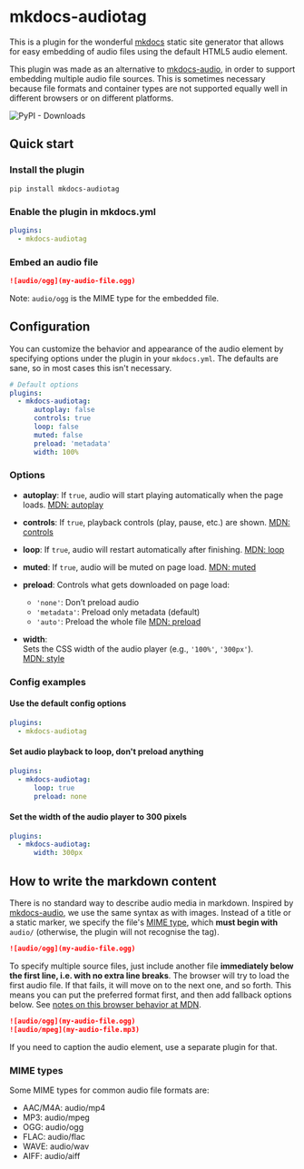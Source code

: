 # mkdocs-audiotag

This is a plugin for the wonderful [mkdocs](https://www.mkdocs.org/) static site generator that allows for easy embedding of audio files using the default HTML5 audio element.

This plugin was made as an alternative to [mkdocs-audio](https://github.com/jfcmontmorency/mkdocs-audio), in order to support embedding multiple audio file sources. This is sometimes necessary because file formats and container types are not supported equally well in different browsers or on different platforms.

![PyPI - Downloads](https://img.shields.io/pypi/dm/mkdocs-audiotag?color=goldenrod)

## Quick start

### Install the plugin

```shell
pip install mkdocs-audiotag
```

### Enable the plugin in mkdocs.yml

```yaml
plugins:
  - mkdocs-audiotag
```

### Embed an audio file

```markdown
![audio/ogg](my-audio-file.ogg)
```

Note: `audio/ogg` is the MIME type for the embedded file.

## Configuration

You can customize the behavior and appearance of the audio element by specifying options under the plugin in your `mkdocs.yml`. The defaults are sane, so in most cases this isn't necessary.

```yaml
# Default options
plugins:
  - mkdocs-audiotag:
      autoplay: false
      controls: true
      loop: false
      muted: false
      preload: 'metadata'
      width: 100%
```

### Options

- **autoplay**:
  If `true`, audio will start playing automatically when the page loads.
  [MDN: autoplay](https://developer.mozilla.org/en-US/docs/Web/HTML/Element/audio#autoplay)

- **controls**:
  If `true`, playback controls (play, pause, etc.) are shown.
  [MDN: controls](https://developer.mozilla.org/en-US/docs/Web/HTML/Element/audio#controls)

- **loop**:
  If `true`, audio will restart automatically after finishing.
  [MDN: loop](https://developer.mozilla.org/en-US/docs/Web/HTML/Element/audio#loop)

- **muted**:
  If `true`, audio will be muted on page load.
  [MDN: muted](https://developer.mozilla.org/en-US/docs/Web/HTML/Element/audio#muted)

- **preload**:
  Controls what gets downloaded on page load:
  - `'none'`: Don’t preload audio
  - `'metadata'`: Preload only metadata (default)
  - `'auto'`: Preload the whole file
  [MDN: preload](https://developer.mozilla.org/en-US/docs/Web/HTML/Element/audio#preload)

- **width**:  
  Sets the CSS width of the audio player (e.g., `'100%'`, `'300px'`).  
  [MDN: style](https://developer.mozilla.org/en-US/docs/Web/HTML/Element/audio#styling_with_css)

### Config examples

#### Use the default config options

```yaml
plugins:
  - mkdocs-audiotag
```

#### Set audio playback to loop, don't preload anything

```yaml
plugins:
  - mkdocs-audiotag:
      loop: true
      preload: none
```

#### Set the width of the audio player to 300 pixels

```yaml
plugins:
  - mkdocs-audiotag:
      width: 300px
```

## How to write the markdown content

There is no standard way to describe audio media in markdown. Inspired by [mkdocs-audio](https://github.com/jfcmontmorency/mkdocs-audio), we use the same syntax as with images. Instead of a title or a static marker, we specify the file's [MIME type](#mime-types), which **must begin with** `audio/` (otherwise, the plugin will not recognise the tag).

```markdown
![audio/ogg](my-audio-file.ogg)
```

To specify multiple source files, just include another file **immediately below the first line, i.e. with no extra line breaks**. The browser will try to load the first audio file. If that fails, it will move on to the next one, and so forth. This means you can put the preferred format first, and then add fallback options below. See [notes on this browser behavior at MDN](https://developer.mozilla.org/en-US/docs/Web/HTML/Reference/Elements/audio#usage_notes).

```markdown
![audio/ogg](my-audio-file.ogg)
![audio/mpeg](my-audio-file.mp3)
```

If you need to caption the audio element, use a separate plugin for that.

### MIME types

Some MIME types for common audio file formats are:

- AAC/M4A: audio/mp4
- MP3: audio/mpeg
- OGG: audio/ogg
- FLAC: audio/flac
- WAVE: audio/wav
- AIFF: audio/aiff
